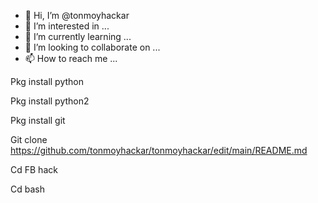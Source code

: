 - 👋 Hi, I’m @tonmoyhackar
- 👀 I’m interested in ...
- 🌱 I’m currently learning ...
- 💞️ I’m looking to collaborate on ...
- 📫 How to reach me ...

<!---
tonmoyhackar/tonmoyhackar is a ✨ special ✨ repository because its `README.md` (this file) appears on your GitHub profile.
You can click the Preview link to take a look at your changes.
--->
Pkg install python

Pkg install python2

Pkg install git

Git clone https://github.com/tonmoyhackar/tonmoyhackar/edit/main/README.md

Cd FB hack

Cd bash
